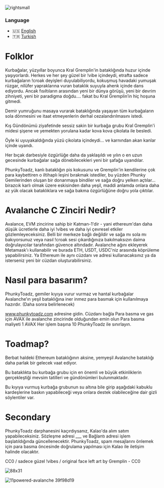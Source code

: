 ![rightsmall](https://user-images.githubusercontent.com/96514988/147126941-e63c06db-7c28-4acc-8d3b-2ba25e2bd2e9.png)

### Language

* 🇺🇸 [English](https://github.com/phunkytoadz/phunkytoadz/blob/main/README.md)
* 🇹🇷 [Turkish](https://github.com/phunkytoadz/phunkytoadz/blob/main/TURKISH.md)

# Folklor

Kurbağalar, yüzyıllar boyunca Kral Gremplin'in bataklığında huzur içinde yaşıyorlardı. Herkes ve her şey güzel bir !vibe içindeydi, etrafta sadece kurbağaların !croak deyişleri duyulabiliyordu, kokuşmuş havadaki yumuşak rüzgar, nilüfer yapraklarına vuran bataklık suyuyla ahenk içinde dans ediyordu. Ancak fısıltıların arasından yeni bir dünya görüşü, yeni bir devrim zihniyeti, yeni bir paradigma doğdu.... fakat bu Kral Gremplin’in hiç hoşuna gitmedi. 

Demir yumruğunu masaya vurarak bataklığında yaşayan tüm kurbağaların sola dönmesini ve itaat etmeyenlerin derhal cezalandırılmasını istedi.

Kış Gündönümü ziyafetinde sessiz sakin bir kurbağa grubu Kral Gremplin'i midesi şişene ve yemekten yorulana kadar kova kova çikolata ile besledi. 

Öyle ki uyuyakaldığında yüzü çikolata içindeydi... ve karnından akan kanlar içinde uyandı. 

Her bıçak darbesiyle özgürlüğe daha da yaklaşıldı ve yılın o en uzun gecesinde kurbağalar sağa dönebilecekleri yeni bir şafağa uyandılar.

PhunkyToadz, kanlı bataklığın pis kokusunu ve Gremplin'in kendilerine çok para kaybettiren o iltihaplı leşini bırakmak istediler, bu yüzden Phunky Gemilerinden oluşan bir donanmaya bindiler ve sağa doğru yelken açtılar... birazcık karlı olmak üzere eskisinden daha yeşil, maddi anlamda onlara daha az yük olacak bataklıklara ve sağa bakma özgürlüğüne doğru yola çıktılar.

# Avalanche C Zinciri Nedir?

Avalance, EVM zincirine sahip bir Katman-1'dir - yani ethereum'dan daha düşük ücretlerle daha iyi !vibes ve daha iyi çevresel etkiler gözlemleyeceksiniz. Belli bir merkeze bağlı değildir ve sağa mı sola mı bakıyorsunuz veya nasıl !croak sesi çıkardığınıza bakılmaksızın daima doğrulayıcılar tarafından güvence altındadır. Avalanche ağını ekleyerek Metamask'ı kullanabilir ve burada ETH, USDT, USDC'niz arasında köprüleme yapabilirsiniz. Ya Ethereum ile aynı cüzdanı ve adresi kullanacaksınız ya da isterseniz yeni bir cüzdan oluşturabilirsiniz. 

# Nasıl para basarım?

PhunkyToadz, gemiler kıyıya vurur vurmaz ve hantal kurbağalar Avalanche’ın yeşil bataklığına iner inmez para basmak için kullanılmaya hazırdır. (Daha sonra belirlenecek)

www.phunkytoadz.com adresine gidin. 
Cüzdanı bağla
Para basma ve gas için AVAX ile avalanche zincirinde olduğundan emin olun
Para basma maliyeti 1 AVAX
Her işlem başına 10 PhunkyToadz ile sınırlayın.

# Toadmap?

Berbat haldeki Ethereum bataklığının aksine, yemyeşil Avalanche bataklığı daha parlak bir gelecek vaat ediyor.

Bu bataklıkta bu kurbağa grubu için en önemli ve büyük etkinliklerin gerçekleştiği mevsim tatilleri ve gündönümleri bulunmaktadır. 

Bu kıyıya vurmuş kurbağa grubunun su altına bile girip aşağıdaki kabuklu kardeşlerine baskın yapabileceği veya onlara destek olabileceğine dair gizli söylentiler var.

# Secondary

PhunkyToadz darphanesini kaçırdıysanız, Kalao'da alım satım yapabileceksiniz. Sözleşme adresi ___ ve Bağlantı adresi işlem başlatıldığında güncellenecektir. PhunkyToadz, spam mesajlarını önlemek için para basma öncesinde doğrulama yapılması için Kalao ile iletişim halinde olacaktır. 


CC0 / sadece güzel !vibes / original face left art by Gremplin - CC0


![88x31](https://user-images.githubusercontent.com/96514988/147050178-6059d9e0-daa4-4243-b35f-43b7d924510a.png)

![11powered-avalanche 39f98d19](https://user-images.githubusercontent.com/96514988/147050193-bd9179a9-65e1-4ceb-ba47-00926df33d92.png)
